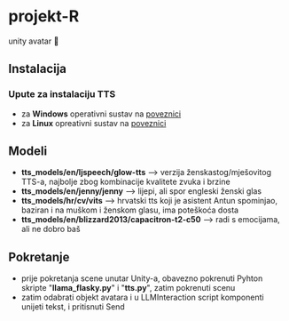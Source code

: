 # projekt-R
unity avatar 👾

## Instalacija
### Upute za instalaciju TTS
* za **Windows** operativni sustav na [poveznici](https://youtu.be/zRaDe08cUIk?si=m4RBhnSUEjLjH-c0)
* za **Linux** opreativni sustav na [poveznici](https://github.com/coqui-ai/TTS?tab=readme-ov-file#installation)

## Modeli
* **tts_models/en/ljspeech/glow-tts** --> verzija ženskastog/mješovitog TTS-a, najbolje zbog kombinacije kvalitete zvuka i brzine
* **tts_models/en/jenny/jenny** --> lijepi, ali spor engleski ženski glas
* **tts_models/hr/cv/vits** --> hrvatski tts koji je asistent Antun spominjao, baziran i na muškom i ženskom glasu, ima poteškoća dosta
* **tts_models/en/blizzard2013/capacitron-t2-c50** --> radi s emocijama, ali ne dobro baš

## Pokretanje
* prije pokretanja scene unutar Unity-a, obavezno pokrenuti Pyhton skripte "**llama_flasky.py**" i "**tts.py**", zatim pokrenuti scenu
* zatim odabrati objekt avatara i u LLMInteraction script komponenti unijeti tekst, i pritisnuti Send